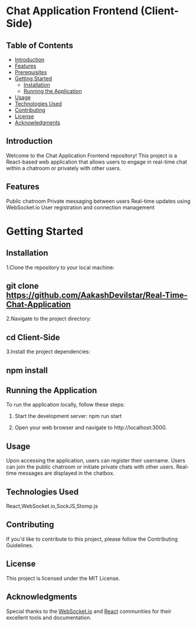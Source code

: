# Chat Application Frontend (Client-Side)
## Table of Contents
- [Introduction](#introduction)
- [Features](#features)
- [Prerequisites](#prerequisites)
- [Getting Started](#getting-started)
  - [Installation](#installation)
  - [Running the Application](#running-the-application)
- [Usage](#usage)
- [Technologies Used](#technologies-used)
- [Contributing](#contributing)
- [License](#license)
- [Acknowledgments](#acknowledgments)

## Introduction
Welcome to the Chat Application Frontend repository! This project is a React-based web application that allows users to engage in real-time chat within a chatroom or privately with other users.

## Features
Public chatroom
Private messaging between users
Real-time updates using WebSocket.io
User registration and connection management

# Getting Started
## Installation
1.Clone the repository to your local machine:
## git clone https://github.com/AakashDevilstar/Real-Time-Chat-Application

2.Navigate to the project directory:
## cd Client-Side

3.Install the project dependencies:
## npm install

## Running the Application
To run the application locally, follow these steps:

1. Start the development server: npm run start

2. Open your web browser and navigate to http://localhost:3000.

## Usage
Upon accessing the application, users can register their username.
Users can join the public chatroom or initiate private chats with other users.
Real-time messages are displayed in the chatbox.


## Technologies Used
React,WebSocket.io,SockJS,Stomp.js

## Contributing
If you'd like to contribute to this project, please follow the Contributing Guidelines.

## License
This project is licensed under the MIT License.

## Acknowledgments
Special thanks to the [WebSocket.io](https://socket.io/) and [React](https://react.dev/) communities for their excellent tools and documentation.